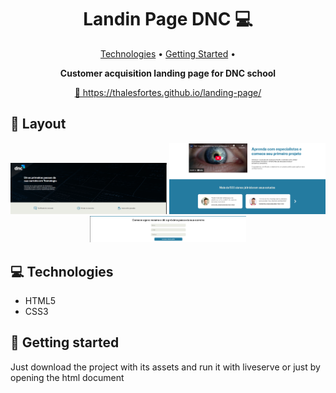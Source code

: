 <h1 align="center" style="font-weight: bold;">Landin Page DNC 💻</h1>

<p align="center">
 <a href="#tech">Technologies</a> • 
 <a href="#started">Getting Started</a> • 
</p>

<p align="center">
    <b>Customer acquisition landing page for DNC school</b>
</p>

<p align="center">
     <a href="PROJECT__URL">📱 https://thalesfortes.github.io/landing-page/</a>
</p>

<h2 id="layout">🎨 Layout</h2>

<p align="center">
    <img src="./images/print1.png" alt="Imagem da pagina demonstrando como ela e" width="250px">
    <img src="./images/print2.png" alt="Imagem da pagina demonstrando como ela e" width="250px">
    <img src="./images/print3.png" alt="Imagem da pagina demonstrando como ela e" width="250px">
</p>

<h2 id="technologies">💻 Technologies</h2>

- HTML5
- CSS3

<h2 id="started">🚀 Getting started</h2>

Just download the project with its assets and run it with liveserve or just by opening the html document
